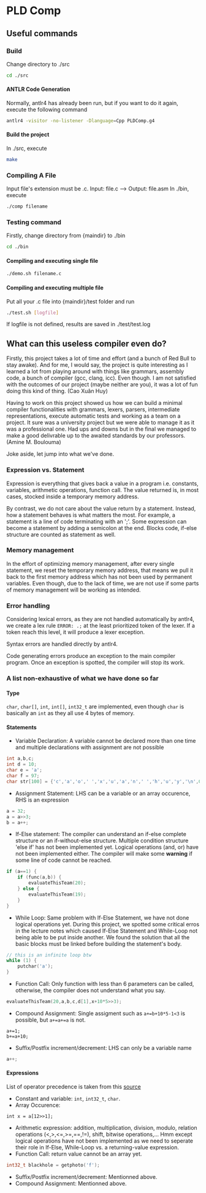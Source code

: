 # PLD Comp

## Useful commands

### Build
Change directory to ./src
```bash
cd ./src
```
#### ANTLR Code Generation
Normally, antlr4 has already been run, but if you want to do it again, execute the following command
```bash
antlr4 -visitor -no-listener -Dlanguage=Cpp PLDComp.g4
```
#### Build the project
In ./src, execute
```bash
make
```

### Compiling A File
Input file's extension must be .c. Input: file.c --> Output: file.asm
In ./bin, execute
```bash
./comp filename
```
### Testing command
Firstly, change directory from {maindir} to ./bin
```bash
cd ./bin
```

#### Compiling and executing single file
```bash
./demo.sh filename.c
```
#### Compiling and executing multiple file
Put all your .c file into {maindir}/test folder and run
```bash
./test.sh [logfile]
```
If logfile is not defined, results are saved in ./test/test.log

## What can this useless compiler even do?

Firstly, this project takes a lot of time and effort (and a bunch of Red Bull to stay awake). And for me, I would say, the project is quite interesting as I learned a lot from playing around with things like grammars, assembly code, a bunch of compiler (gcc, clang, icc). Even though. I am not satisfied with the outcomes of our project (maybe neither are you), it was a lot of fun doing this kind of thing. (Cao Xuân Huy)

Having to work on this project showed us how we can build a minimal compiler functionalities with grammars, lexers,  parsers, intermediate representations, execute automatic tests and working as a team on a project. It sure was a university project but we were able to manage it as it was a professional one. Had ups and downs but in the final we managed to make a good delivrable up to the awaited standards by our professors. (Amine M. Boulouma)

Joke aside, let jump into what we've done.

### Expression vs. Statement
Expression is everything that gives back a value in a program i.e. constants, variables, arithmetic operations, function call. The value returned is, in most cases, stocked inside a temporary memory address.

By contrast, we do not care about the value return by a statement. Instead, how a statement behaves is what matters the most. For example, a statement is a line of code terminating with an ';'. Some expression can become a statement by adding a semicolon at the end. Blocks code, if-else structure are counted as statement as well.

### Memory management
In the effort of optimizing memory management, after every single statement, we reset the temporary memory address, that means we pull it back to the first memory address which has not been used by permanent variables. Even though, due to the lack of time, we are not use if some parts of memory management will be working as intended.

### Error handling
Considering lexical errors, as they are not handled automatically by antlr4, we create a lex rule `ERROR: .;` at the least prioritized token of the lexer. If a token reach this level, it will produce a lexer exception.

Syntax errors are handled directly by antlr4.

Code generating errors produce an exception to the main compiler program. Once an exception is spotted, the compiler will stop its work.
### A list non-exhaustive of what we have done so far
#### Type
`char`, `char[]`, `int`, `int[]`, `int32_t` are implemented, even though `char` is basically an `int` as they all use 4 bytes of memory.
#### Statements
* Variable Declaration: A variable cannot be declared more than one time and multiple declarations with assignment are not possible
```c
int a,b,c;
int d = 10;
char e = 'a';
char f = 97;
char str[100] = {'c','a','o',' ','x','u','a','n',' ','h','u','y','\n',0};
```
* Assignment Statement: LHS can be a variable or an array occurence, RHS is an expression
```c
a = 32;
a = a>>3;
b = a++;
```
* If-Else statement: The compiler can understand an if-else complete structure or an if-without-else structure. Multiple condition structure 'else if' has not been implemented yet. Logical operations (and, or) have not been implemented either. The compiler will make some **warning** if some line of code cannot be reached.
```c
if (a==1) {
    if (func(a,b)) {
        evaluateThisTeam(20);
    } else {
        evaluateThisTeam(19);
    }
}
```
* While Loop: Same problem with If-Else Statement, we have not done logical operations yet. During this project, we spotted some critical erros in the lecture notes which caused If-Else Statement and While-Loop not being able to be put inside another. We found the solution that all the basic blocks must be linked before building the statement's body.
```c
// this is an infinite loop btw
while (1) {
    putchar('a');
}
```
* Function Call: Only function with less than 6 parameters can be called, otherwise, the compiler does not understand what you say.
```c
evaluateThisTeam(20,a,b,c,d[1],x+10*5>>3);
```
* Compound Assignment: Single assigment such as `a+=b+10*5-1<3` is possible, but `a+=a+=a` is not.
```
a+=1;
b+=a+10;
```
* Suffix/Postfix increment/decrement: LHS can only be a variable name
```c
a++;
```

#### Expressions
List of operator precedence is taken from this [source](https://en.cppreference.com/w/cpp/language/operator_precedence)
* Constant and variable: `int`, `int32_t`, `char`.
* Array Occurence:
```
int x = a[12>>1];
```
* Arithmetic expression: addition, multiplication, division, modulo, relation operations (<,>,<=,>=,==,!=), shift, bitwise operations,... Hmm except logical operations have not been implemented as we need to seperate their role in If-Else, While-Loop vs. a returning-value expression.
* Function Call: return value cannot be an array yet.
```c
int32_t blackhole = getphoto('f');
```
* Suffix/Postfix increment/decrement: Mentionned above.
* Compound Assignment: Mentionned above.